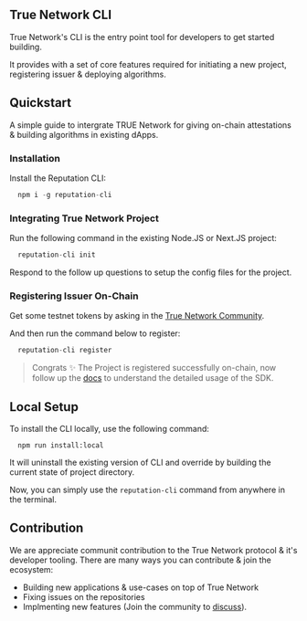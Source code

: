 ## True Network CLI

True Network's CLI is the entry point tool for developers to get started building. 

It provides with a set of core features required for initiating a new project, registering issuer & deploying algorithms.

## Quickstart

A simple guide to intergrate TRUE Network for giving on-chain attestations & building algorithms in existing dApps.

### Installation

Install the Reputation CLI:

```ts
  npm i -g reputation-cli
```

### Integrating True Network Project

Run the following command in the existing Node.JS or Next.JS project:

```ts
  reputation-cli init
```

Respond to the follow up questions to setup the config files for the project.

### Registering Issuer On-Chain

Get some testnet tokens by asking in the [True Network Community](https://at.truenetwork.io/community).

And then run the command below to register:

```ts
  reputation-cli register
```

> Congrats ✨ 
> The Project is registered successfully on-chain, now follow up the [docs](https://docs.truenetwork.io) to understand the detailed usage of the SDK.

## Local Setup

To install the CLI locally, use the following command:

```
  npm run install:local
```
It will uninstall the existing version of CLI and override by building the current state of project directory. 

Now, you can simply use the `reputation-cli` command from anywhere in the terminal.


## Contribution
We are appreciate communit contribution to the True Network protocol & it's developer tooling. There are many ways you can contribute & join the ecosystem:

- Building new applications & use-cases on top of True Network
- Fixing issues on the repositories
- Implmenting new features (Join the community to [discuss](https://at.truenetwork.io/community)).
